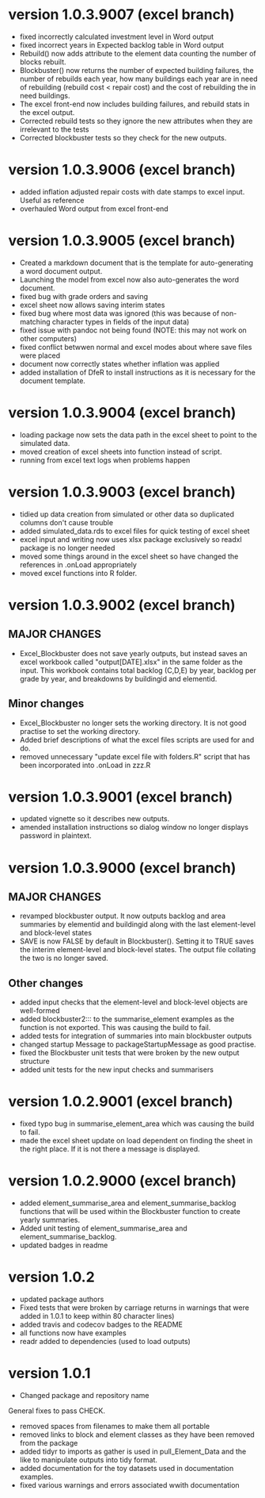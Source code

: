 # version 1.0.3.9007 (excel branch)

* fixed incorrectly calculated investment level in Word output
* fixed incorrect years in Expected backlog table in Word output
* Rebuild() now adds attribute to the element data counting the number of blocks rebuilt.
* Blockbuster() now returns the number of expected building failures, the number of rebuilds each year, how many buildings each year are in need of rebuilding (rebuild cost < repair cost) and the cost of rebuilding the in need buildings.
* The excel front-end now includes building failures, and rebuild stats in the excel output.
* Corrected rebuild tests so they ignore the new attributes when they are irrelevant to the tests
* Corrected blockbuster tests so they check for the new outputs.



# version 1.0.3.9006 (excel branch)

* added inflation adjusted repair costs with date stamps to excel input.  Useful
as reference
* overhauled Word output from excel front-end

# version 1.0.3.9005 (excel branch)

* Created a markdown document that is the template for auto-generating a word document output.
* Launching the model from excel now also auto-generates the word document.
* fixed bug with grade orders and saving
* excel sheet now allows saving interim states
* fixed bug where most data was ignored (this was because of non-matching character types in fields of the input data)
* fixed issue with pandoc not being found (NOTE: this may not work on other computers)
* fixed conflict betwwen normal and excel modes about where save files were placed 
* document now correctly states whether inflation was applied
* added installation of DfeR to install instructions as it is necessary for the document template.


# version 1.0.3.9004 (excel branch)

* loading package now sets the data path in the excel sheet to point to the simulated data.
* moved creation of excel sheets into function instead of script.
* running from excel text logs when problems happen

# version 1.0.3.9003 (excel branch)

* tidied up data creation from simulated or other data so duplicated columns don't cause trouble
* added simulated_data.rds to excel files for quick testing of excel sheet
* excel input and writing now uses xlsx package exclusively so readxl package is no longer needed
* moved some things around in the excel sheet so have changed the references in .onLoad appropriately
* moved excel functions into R folder.

# version 1.0.3.9002 (excel branch)

## MAJOR CHANGES

* Excel_Blockbuster does not save yearly outputs, but instead saves an excel workbook called "output[DATE].xlsx" in the same folder as the input. This workbook contains total backlog (C,D,E) by year, backlog per grade by year, and breakdowns by buildingid and elementid.

## Minor changes
* Excel_Blockbuster no longer sets the working directory. It is not good practise to set the working directory.
* Added brief descriptions of what the excel files scripts are used for and do.
* removed unnecessary "update excel file with folders.R" script that has been incorporated into .onLoad in zzz.R


# version 1.0.3.9001 (excel branch)

* updated vignette so it describes new outputs.
* amended installation instructions so dialog window no longer displays password in plaintext.

# version 1.0.3.9000 (excel branch)

## MAJOR CHANGES
* revamped blockbuster output.  It now outputs backlog and area summaries by elementid and buildingid along with the last element-level and block-level states
* SAVE is now FALSE by default in Blockbuster().  Setting it to TRUE saves the
interim element-level and block-level states. The output file collating the two is no longer saved.

## Other changes
* added input checks that the element-level and block-level objects are well-formed
* added blockbuster2::: to the summarise_element examples as the function is not exported. This was causing the build to fail.
* added tests for integration of summaries into main blockbuster outputs
* changed startup Message to packageStartupMessage as good practise.
* fixed the Blockbuster unit tests that were broken by the new output structure
* added unit tests for the new input checks and summarisers

# version 1.0.2.9001 (excel branch)

* fixed typo bug in summarise_element_area which was causing the build to fail.
* made the excel sheet update on load dependent on finding the sheet in the right place.  If it is not there a message is displayed.

# version 1.0.2.9000 (excel branch)

* added element_summarise_area and element_summarise_backlog functions that will
be used within the Blockbuster function to create yearly summaries.
* Added unit testing of element_summarise_area and element_summarise_backlog.
* updated badges in readme

# version 1.0.2

* updated package authors
* Fixed tests that were broken by carriage returns in warnings that were added in 1.0.1 to keep within 80 character lines)
* added travis and codecov badges to the README
* all functions now have examples
* readr added to dependencies (used to load outputs)

# version 1.0.1

* Changed package and repository name

General fixes to pass CHECK.

* removed spaces from filenames to make them all portable
* removed links to block and element classes as they have been removed from 
the package
* added tidyr to imports as gather is used in pull_Element_Data and the like to 
manipulate outputs into tidy format.
* added documentation for the toy datasets used in documentation examples.
* fixed various warnings and errors associated wwith documentation
